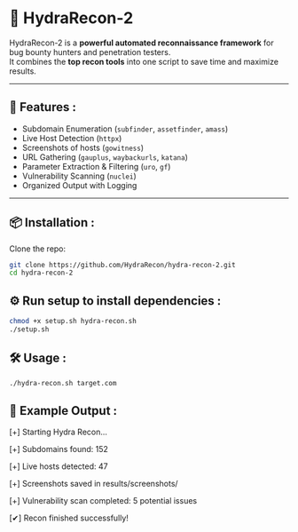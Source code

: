 # 🐉 HydraRecon-2 

HydraRecon-2 is a **powerful automated reconnaissance framework** for bug bounty hunters and penetration testers.  
It combines the **top recon tools** into one script to save time and maximize results.

---

## 🚀 Features :
- Subdomain Enumeration (`subfinder`, `assetfinder`, `amass`)
- Live Host Detection (`httpx`)
- Screenshots of hosts (`gowitness`)
- URL Gathering (`gauplus`, `waybackurls`, `katana`)
- Parameter Extraction & Filtering (`uro`, `gf`)
- Vulnerability Scanning (`nuclei`)
- Organized Output with Logging

---

## 📦 Installation :

Clone the repo:
```bash
git clone https://github.com/HydraRecon/hydra-recon-2.git
cd hydra-recon-2
```

## ⚙️ Run setup to install dependencies :
```bash
chmod +x setup.sh hydra-recon.sh
./setup.sh
```

## 🛠️ Usage :
```bash
./hydra-recon.sh target.com
```

## 📝 Example Output :

[+] Starting Hydra Recon...

[+] Subdomains found: 152

[+] Live hosts detected: 47

[+] Screenshots saved in results/screenshots/

[+] Vulnerability scan completed: 5 potential issues

[✔] Recon finished successfully!
